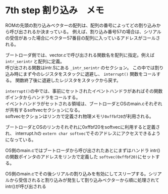 # 7th step 割り込み　メモ

ROMの先頭の割り込みベクターの配列は、配列の番号によってどの割り込みから呼び出されるか決まっている。
例えば、割り込み番号57の場合は、シリアルの受信があった場合にベクター57番目の配列に入っているアドレスがコールされる。

ブートローダ側では、vector.cで呼び出される関数名を配列に指定。例えば `intr_serintr` と配列に定義。  
呼び出される関数はintr.Sにある `_intr_serintr` のセクション。
この中では割り込み時にまず今のレジスタをスタックに退避し、 `interrupt()` 関数をコールする。
関数終了後に退避したレジスタをスタックから戻す。

`interrupt()`の中では、事前にセットされたイベントハンドラがあればその関数ポインタからハンドラをコールする。  
イベントハンドラがセットされる領域は、ブートローダとOSのmain.cそれぞれが共有するsoftvecセクションになる。  
softvecセクションはリンカで定義され物理メモリ`0xffbf20`が利用される。

ブートローダとOSのリンカそれぞれに0xffbf20をsoftvecに利用すると定義され、
interrupt.hの `extern char softvec`でそのアドレスにアクセスできるようになっている。

OS側のmain.cではブートローダから呼び出されたあとにまずはハンドラ intr()の関数ポインタのアドレスをリンカで定義した `softvec(0xffbf20)`にセットする。  

OS側のmain.cでその後シリアルの割り込みを有効にしてスリープする。シリアルから受信されると割り込みが発生して割り込みベクターから順に処理されてintr()が呼び出される

